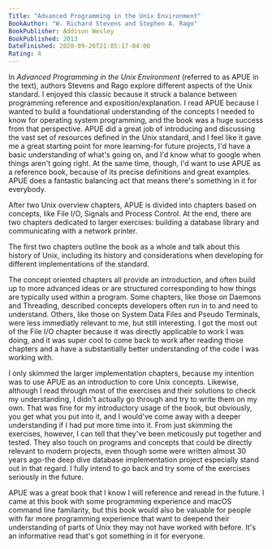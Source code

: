 ```yaml
---
Title: "Advanced Programming in the Unix Environment"
BookAuthor: "W. Richard Stevens and Stephen A. Rago"
BookPublisher: Addison Wesley
BookPublished: 2013
DateFinished: 2020-09-26T21:05:17-04:00
Rating: 4
---
```


In *Advanced Programming in the Unix Environment* (referred to as APUE in the text), authors Stevens and Rago explore different aspects of the Unix standard.
I enjoyed this classic because it struck a balance between programming reference and exposition/explanation.
I read APUE because I wanted to build a foundational understanding of the concepts I needed to know for operating system programming, and the book was a huge success from that perspective.
APUE did a great job of introducing and discussing the vast set of resources defined in the Unix standard, and I feel like it gave me a great starting point for more learning-for future projects, I'd have a basic understanding of what's going on, and I'd know what to google when things aren't going right.
At the same time, though, I'd want to use APUE as a reference book, because of its precise definitions and great examples.
APUE does a fantastic balancing act that means there's something in it for everybody.

After two Unix overview chapters, APUE is divided into chapters based on concepts, like File I/O, Signals and Process Control.
At the end, there are two chapters dedicated to larger exercises: building a database library and communicating with a network printer.

The first two chapters outline the book as a whole and talk about this history of Unix, including its history and considerations when developing for different implementations of the standard.

The concept oriented chapters all provide an introduction, and often build up to more advanced ideas or are structured corresponding to how things are typically used within a program.
Some chapters, like those on Daemons and Threading, described concepts developers often run in to and need to understand.
Others, like those on System Data Files and Pseudo Terminals, were less immediatly relevant to me, but still interesting.
I got the most out of the File I/O chapter because it was directly applicable to work I was doing, and it was super cool to come back to work after reading those chapters and a have a substantially better understanding of the code I was working with.

I only skimmed the larger implementation chapters, because my intention was to use APUE as an introduction to core Unix concepts.
Likewise, although I read through most of the exercises and their solutions to check my understanding, I didn't actually go through and try to write them on my own.
That was fine for my introductory usage of the book, but obviously, you get what you put into it, and I would've come away with a deeper understanding if I had put more time into it.
From just skimming the exercises, however, I can tell that they've been meticously put together and tested.
They also touch on programs and concepts that could be directly relevant to modern projects, even though some were written almost 30 years ago-the deep dive database implementation project especially stand out in that regard.
I fully intend to go back and try some of the exercises seriously in the future.

APUE was a great book that I know I will reference and reread in the future.
I came at this book with some programming experience and macOS command line familarity, but this book would also be valuable for people with far more programming experience that want to deepend their understanding of parts of Unix they may not have worked with before.
It's an informative read that's got something in it for everyone.
